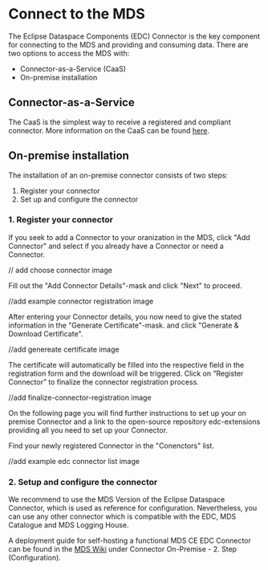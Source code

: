 # Connect to the MDS

The Eclipse Dataspace Components (EDC) Connector is the key component for connecting to the MDS and providing and consuming data.
There are two options to access the MDS with:

- Connector-as-a-Service (CaaS)
- On-premise installation

## Connector-as-a-Service

The CaaS is the simplest way to receive a registered and compliant connector.
More information on the CaaS can be found [here](https://github.com/Mobility-Data-Space/mobility-data-space/wiki/).

## On-premise installation

The installation of an on-premise connector consists of two steps:

1. Register your connector 
2. Set up and configure the connector

### 1. Register your connector

If you seek to add a Connector to your oranization in the MDS, click "Add Connector" and select if you already have a Connector or need a Connector.

// add choose connector image

Fill out the "Add Connector Details"-mask and click "Next" to proceed.

//add example connector registration image

After entering your Connector details, you now need to give the stated information in the "Generate Certificate"-mask. and click "Generate & Download Certificate".

//add genereate certificate image

The certificate will automatically be filled into the respective field in the registration form and the download will be triggered.
Click on “Register Connector” to finalize the connector registration process.

//add finalize-connector-registration image

On the following page you will find further instructions to set up your on premise Connector and a link to the open-source repository edc-extensions providing all you need to set up your Connector.

Find your newly registered Connector in the "Conenctors" list.

//add example edc connector list image

### 2. Setup and configure the connector

We recommend to use the MDS Version of the Eclipse Dataspace Connector, which is used as reference for configuration. Nevertheless, you can use any other connector which is compatible with the EDC, MDS Catalogue and MDS Logging House.

A deployment guide for self-hosting a functional MDS CE EDC Connector can be found in the [MDS Wiki](https://github.com/Mobility-Data-Space/mobility-data-space/wiki) under Connector On-Premise - 2. Step (Configuration).



